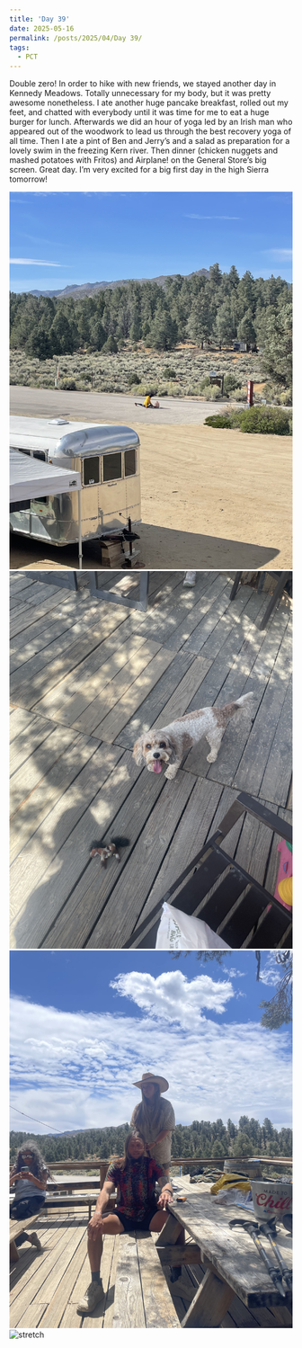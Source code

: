 ```yaml
---
title: 'Day 39'
date: 2025-05-16
permalink: /posts/2025/04/Day 39/
tags:
  - PCT
---
```


Double zero! In order to hike with new friends, we stayed another day in Kennedy Meadows. Totally unnecessary for my body, but it was pretty awesome nonetheless. I ate another huge pancake breakfast, rolled out my feet, and chatted with everybody until it was time for me to eat a huge burger for lunch. Afterwards we did an hour of yoga led by an Irish man who appeared out of the woodwork to lead us through the best recovery yoga of all time. Then I ate a pint of Ben and Jerry’s and a salad as preparation for a lovely swim in the freezing Kern river. Then dinner (chicken nuggets and mashed potatoes with Fritos) and Airplane! on the General Store’s big screen. Great day. I’m very excited for a big first day in the high Sierra tomorrow!

![stretch](/images/IMG_5306.jpeg)
![stretch](/images/IMG_5319.jpeg)
![stretch](/images/IMG_5321.jpeg)
![stretch](/images/IMG_5322.jpeg)
